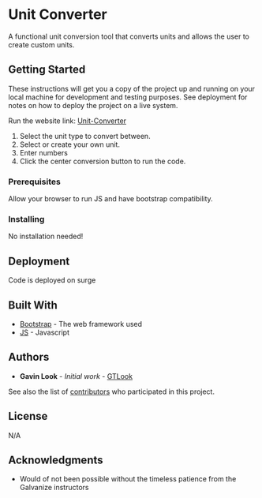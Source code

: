 # Unit Converter

A functional unit conversion tool that converts units and allows the user to create custom units.

## Getting Started

These instructions will get you a copy of the project up and running on your local machine for development and testing purposes. See deployment for notes on how to deploy the project on a live system.

Run the website link:  [Unit-Converter](https://GavinLook-UnitConverter.surge.sh)

1. Select the unit type to convert between.
2. Select or create your own unit.
3. Enter numbers
4. Click the center conversion button to run the code.

### Prerequisites

Allow your browser to run JS and have bootstrap compatibility.

### Installing

No installation needed!

## Deployment

Code is deployed on surge

## Built With

* [Bootstrap](https://getbootstrap.com/) - The web framework used
* [JS](https://www.javascript.com/) - Javascript

## Authors

* **Gavin Look** - *Initial work* - [GTLook](https://github.com/GTLook)

See also the list of [contributors](https://github.com/GTLook/Unit-Converter/graphs/contributors) who participated in this project.

## License

N/A

## Acknowledgments

* Would of not been possible without the timeless patience from the Galvanize instructors
